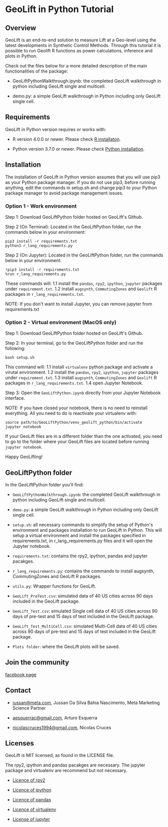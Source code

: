# GeoLift in Python Tutorial


## Overview

GeoLift is an end-to-end solution to measure Lift at a Geo-level using the latest developments in Synthetic Control Methods. Through this tutorial it is possible to run Geolift R functions as power calculations, inference and plots in Python. 

Check out the files below for a more detailed description of the main functionalities of the package:

- GeoLiftPythonWalkthrough.ipynb: the completed GeoLift walkthrough in python including GeoLift single and multicell.

- demo.py: a simple GeoLift walkthrough in Python including only GeoLift single cell.


## Requirements 

GeoLift in Python version requires or works with:

- R version 4.0.0 or newer. Please check [R installaton](https://facebookincubator.github.io/GeoLift/docs/GettingStarted/InstallingR).

- Python version 3.7.0 or newer. Please check [Python installation](https://www.python.org/).


## Installation

The installation of GeoLift in Python version assumes that you will use pip3 as your Python package manager. If you do not use pip3, before running anything, edit the commands in setup.sh and change pip3 to your Python package manager to avoid package management issues.

### Option 1 - Work environment

Step 1: Download GeoLiftPython folder hosted on GeoLift's Github.

Step 2 (On Terminal): Located in the GeoLiftPython folder, run the commands below in your environment: 

```
pip3 install -r requirements.txt
python3 r_lang_requirements.py
```

Step 2 (On Jupyter): Located in the GeoLiftPython folder, run the commands below in your environment: 

```
!pip3 install -r requirements.txt
%run r_lang_requirements.py
```

These commands will:
1.1 install the `pandas`, `rpy2`, `ipython`, `jupyter` packages under `requirement.txt`.
1.2 install `augsynth`, `CommutingZones` and `Geolift` R packages in `r_lang_requirements.txt`.

NOTE: 
If you don't want to install Jupyter, you can remove jupyter from requirements.txt

### Option 2 - Virtual environment (MacOS only)

Step 1: Download GeoLiftPython folder hosted on GeoLift's Github.

Step 2: In your terminal, go to the GeoLiftPython folder and run the following:
```
bash setup.sh
```
This command will:
1.1 install `virtualenv` python package and activate a virutal environment. 
1.2 install the `pandas`, `rpy2`, `ipython`, `jupyter` packages under `requirement.txt`.
1.3 install `augsynth`, `CommutingZones` and `Geolift` R packages in `r_lang_requirements.txt`.
1.4 open Jupyter Notebook.

Step 3: Open the `GeoLiftPython.ipynb` directly from your Jupyter Notebook interface.

NOTE: 
If you have closed your notebook, there is no need to reinstall everything.  All you need to do is reactivate your virtualenv with:

```
source path/to/GeoLiftPython/venv_geolift_python/bin/activate
jupyter notebook
```
If your GeoLift files are in a different folder than the one activated, you need to go to the folder where your GeoLift files are located before running `jupyter notebook`.


Happy GeoLifting!


## GeoLiftPython folder

In the GeoLiftPython folder you'll find:

- `GeoLiftPythonWalkthrough.ipynb`: the completed GeoLift walkthrough in python including GeoLift single and multicell.

- `demo.py`: a simple GeoLift walkthrough in Python including only GeoLift single cell.

- `setup.sh`: all necessary commands to simplify the setup of Python's environment and packages installation to run GeoLift in Python. This will setup a virtual environment and install the packages specified in requirements.txt, in r_lang_requirements.py files and it will open the Jupyter notebook.

- `requirements.txt`: contains the rpy2, ipython, pandas and jupyter pacakges.

- `r_lang_requirements.py`: contains the commands to install augsynth, CommutingZones and GeoLift R packages.

- `utils.py`: Wrapper functions for GeoLift. 

- `GeoLift_PreTest.csv`: simulated data of 40 US cities across 90 days included in the GeoLift package.

- `GeoLift_Test.csv`: simulated Single cell data of 40 US cities across 90 days of pre-test and 15 days of test included in the GeoLift package.

- `GeoLift_Test_MultiCell.csv`: simulated Multi-Cell data of 40 US cities across 90 days of pre-test and 15 days of test included in the GeoLift package. 

- `Plots folder`: where the GeoLift plots will be saved.

## Join the community 

[facebook page](https://www.facebook.com/groups/fbgeolift/)


## Contact

- [jussan@meta.com](jussan@meta.com), Jussan Da Silva Bahia Nascimento, Meta Marketing Science Partner

- [aesquerrac@gmail.com](aesquerrac@gmail.com), Arturo Esquerra

- [nicolascruces1994@gmail.com](nicolascruces1994@gmail.com), Nicolas Cruces



## Licenses

GeoLift is MIT licensed, as found in the LICENSE file.

The rpy2, ipython and pandas pacakges are necessary. The jupyter package and virtualenv are recommend but not necessary.

- [Licence of rpy2](https://github.com/rpy2/rpy2/blob/master/LICENSE)

- [Licence of ipython](https://github.com/ipython/ipython/blob/main/LICENSE)

- [Licence of pandas](https://github.com/pandas-dev/pandas/blob/main/LICENSE)

- [Licence of virtualenv](https://github.com/pypa/virtualenv/blob/main/LICENSE)

- [License of jupyter](https://jupyter.org/about)
